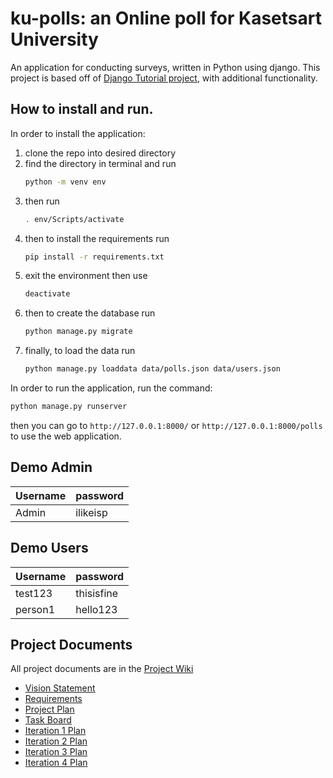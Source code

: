 # ku-polls: an Online poll for Kasetsart University

An application for conducting surveys, written in Python using django. This project is based off of [Django Tutorial project][django-tutorial],
with additional functionality.

## How to install and run.
In order to install the application:
1. clone the repo into desired directory
2. find the directory in terminal and run 
    ```sh
    python -m venv env
    ```
3. then run
    ```sh
    . env/Scripts/activate
    ```
4. then to install the requirements run
    ```sh
    pip install -r requirements.txt
    ```
5. exit the environment then use
    ```sh
    deactivate
    ```
7. then to create the database run 
    ```sh
    python manage.py migrate
    ```
8. finally, to load the data run 
    ```sh
    python manage.py loaddata data/polls.json data/users.json
    ```

In order to run the application, run the command:
```sh
python manage.py runserver
```
then you can go to `http://127.0.0.1:8000/` or `http://127.0.0.1:8000/polls` to use the web application.

## Demo Admin
| Username | password |
|----------|----------|
| Admin    | ilikeisp |

## Demo Users
| Username |  password  |
|----------|------------|
| test123  | thisisfine |
| person1  | hello123   |

##  Project Documents

All project documents are in the [Project Wiki](../../wiki/Home)

- [Vision Statement](../../wiki/Vision%20Statement)
- [Requirements](../../wiki/Requirements)
- [Project Plan](../../wiki/Software%20Development%20Plan)
- [Task Board](https://github.com/users/Halcyon905/projects/2/views/1)
- [Iteration 1 Plan](../../wiki/Iteration%201%20Plan)
- [Iteration 2 Plan](../../wiki/Iteration%202%20Plan)
- [Iteration 3 Plan](../../wiki/Iteration%203%20Plan)
- [Iteration 4 Plan](../../wiki/Iteration%204%20Plan)

[django-tutorial]: https://docs.djangoproject.com/en/4.1/intro/tutorial01/
